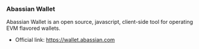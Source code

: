 
### Abassian Wallet

Abassian Wallet is an open source, javascript, client-side tool for operating EVM flavored wallets.

- Official link: https://wallet.abassian.com
